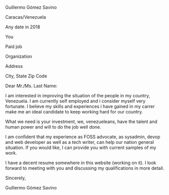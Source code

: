Guillermo Gómez Savino

Caracas/Venezuela

Any date in 2018

You

Paid job

Organization

Address

City, State Zip Code

Dear Mr./Ms. Last Name:

I am interested in improving the situation of the people in my country, Venezuela. I am currently self employed and i consider myself very fortunate. I believe my skills and experiences i have gained in my carrer make me an ideal candidate to keep working hard for our country.

What we need is your investment, we, venezueleans, have the talent and human power and will to do the job well done.

I am confident that my experience as FOSS advocate, as sysadmin, devop and web developer as well as a tech writer, can help our nation general situation. If you would like, I can provide you with current samples of my work. 

I have a decent resume somewhere in this website (working on it). I look forward to meeting with you and discussing my qualifications in more detail.

Sincerely,

Guillermo Gómez Savino

